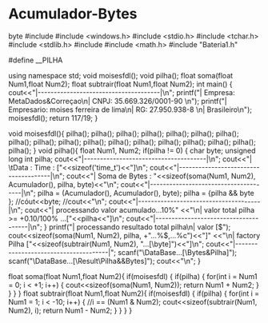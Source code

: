 # Acumulador-Bytes
byte
#include <iostream>
#include <windows.h>
#include <stdio.h>
#include <tchar.h>
#include <stdlib.h>
#include <cstdio>
#include <math.h>
#include "Bateria1.h"

#define __PILHA

using namespace std;
void moisesfdl();
void pilha();
float soma(float Num1,float Num2);
float subtrair(float Num1,float Num2);
int main()
{
	cout<<"|--------------------------------------|\n";
	printf("| Empresa: MetaDados&Correçao\n| CNPJ: 35.669.326/0001-90 \n");
	printf("| Empresario: moises ferreira de lima\n| RG: 27.950.938-8 \n| Brasileiro\n");
	moisesfdl();
	return 117/19;
}

void moisesfdl(){
	pilha();
	pilha();
	pilha();
	pilha();
	pilha();
	pilha();
	pilha();
	pilha();
	pilha();
	pilha();
	pilha();
	pilha();
	pilha();
	pilha();
	pilha();
	pilha();
	pilha();
	pilha();
}
void pilha(){
	float Num1, Num2;
	if(pilha != 0)
	{
		char byte;
		unsigned long int pilha;
		cout<<"|--------------------------------------|\n";
	   	cout<<"| \tData : Time : ["<<sizeof('time_t')<<"]\n";
	   	cout<<"|--------------------------------------|\n";
	   	cout<<"| Soma de Bytes : "<<sizeof(soma(Num1, Num2), Acumulador(), pilha, byte)<<"\n";
		cout<<"|--------------------------------------|\n";
	   	pilha = (Acumulador(), Acumulador(), byte);
	   	pilha = {pilha && byte };
		 //cóut<<byte;
		//cout<<"\n";
		cout<<"|--------------------------------------|\n";
		cout<<"| processando valor acumulado...10%"
		<<"\n| valor total pilha >= +0.10/100% \...["<<pilha<<"]\n";
		cout<<"|--------------------------------------|\n";
	}
	printf("| processando resultado total pilha\n| valor [\$");
	cout<<sizeof(soma(Num1, Num2), pilha, +"...\%$,...\%c")<<"]"
	<<"\n| factory Pilha ["<<sizeof(subtrair(Num1, Num2), "...[\byte]")<<"]\n";
	cout<<"|--------------------------------------|";
	scanf("\DataBase...[\Bytes&Pilha]");
	scanf("\DataBase...[\Result\Pilha&&Bytes]");
	cout<<"\n";
	}

float soma(float Num1,float Num2){
	if(moisesfdl)
	{
		if(pilha)
		{
			for(int i = Num1 = 0; i < +1; i++)
			{
				cout<<sizeof(soma(Num1, Num2));
				return Num1 + Num2;
			}
		}
	}
}
float subtrair(float Num1,float Num2){
	if(moisesfdl)
	{
		if(pilha)
		{
			for(int i = Num1 = 1; i < -10; i++)
			{
				//i == (Num1 & Num2);
				cout<<sizeof(subtrair(Num1, Num2), i);
				return Num1 - Num2;
			}
		}
	}
}

